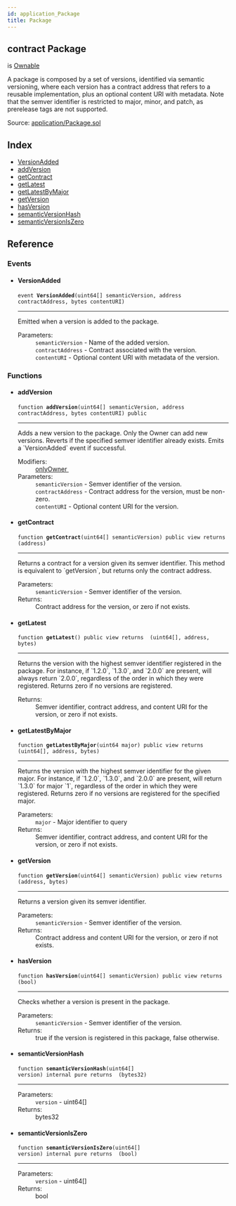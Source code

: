 ```yaml
---
id: application_Package
title: Package
---
```


<div class="contract-doc"><div class="contract"><h2 class="contract-header"><span class="contract-kind">contract</span> Package</h2><p class="base-contracts"><span>is</span> <a href="es_openzeppelin-solidity_contracts_ownership_Ownable.html">Ownable</a></p><p class="description">A package is composed by a set of versions, identified via semantic versioning, where each version has a contract address that refers to a reusable implementation, plus an optional content URI with metadata. Note that the semver identifier is restricted to major, minor, and patch, as prerelease tags are not supported.</p><div class="source">Source: <a href="git+https://github.com/zeppelinos/zos/blob/v2.0.0-alpha.0/contracts/application/Package.sol" target="_blank">application/Package.sol</a></div></div><div class="index"><h2>Index</h2><ul><li><a href="application_Package.html#VersionAdded">VersionAdded</a></li><li><a href="application_Package.html#addVersion">addVersion</a></li><li><a href="application_Package.html#getContract">getContract</a></li><li><a href="application_Package.html#getLatest">getLatest</a></li><li><a href="application_Package.html#getLatestByMajor">getLatestByMajor</a></li><li><a href="application_Package.html#getVersion">getVersion</a></li><li><a href="application_Package.html#hasVersion">hasVersion</a></li><li><a href="application_Package.html#semanticVersionHash">semanticVersionHash</a></li><li><a href="application_Package.html#semanticVersionIsZero">semanticVersionIsZero</a></li></ul></div><div class="reference"><h2>Reference</h2><div class="events"><h3>Events</h3><ul><li><div class="item event"><span id="VersionAdded" class="anchor-marker"></span><h4 class="name">VersionAdded</h4><div class="body"><code class="signature">event <strong>VersionAdded</strong><span>(uint64[] semanticVersion, address contractAddress, bytes contentURI) </span></code><hr/><div class="description"><p>Emitted when a version is added to the package.</p></div><dl><dt><span class="label-parameters">Parameters:</span></dt><dd><div><code>semanticVersion</code> - Name of the added version.</div><div><code>contractAddress</code> - Contract associated with the version.</div><div><code>contentURI</code> - Optional content URI with metadata of the version.</div></dd></dl></div></div></li></ul></div><div class="functions"><h3>Functions</h3><ul><li><div class="item function"><span id="addVersion" class="anchor-marker"></span><h4 class="name">addVersion</h4><div class="body"><code class="signature">function <strong>addVersion</strong><span>(uint64[] semanticVersion, address contractAddress, bytes contentURI) </span><span>public </span></code><hr/><div class="description"><p>Adds a new version to the package. Only the Owner can add new versions. Reverts if the specified semver identifier already exists. Emits a `VersionAdded` event if successful.</p></div><dl><dt><span class="label-modifiers">Modifiers:</span></dt><dd><a href="es_openzeppelin-solidity_contracts_ownership_Ownable.html#onlyOwner">onlyOwner </a></dd><dt><span class="label-parameters">Parameters:</span></dt><dd><div><code>semanticVersion</code> - Semver identifier of the version.</div><div><code>contractAddress</code> - Contract address for the version, must be non-zero.</div><div><code>contentURI</code> - Optional content URI for the version.</div></dd></dl></div></div></li><li><div class="item function"><span id="getContract" class="anchor-marker"></span><h4 class="name">getContract</h4><div class="body"><code class="signature">function <strong>getContract</strong><span>(uint64[] semanticVersion) </span><span>public </span><span>view </span><span>returns  (address) </span></code><hr/><div class="description"><p>Returns a contract for a version given its semver identifier. This method is equivalent to `getVersion`, but returns only the contract address.</p></div><dl><dt><span class="label-parameters">Parameters:</span></dt><dd><div><code>semanticVersion</code> - Semver identifier of the version.</div></dd><dt><span class="label-return">Returns:</span></dt><dd>Contract address for the version, or zero if not exists.</dd></dl></div></div></li><li><div class="item function"><span id="getLatest" class="anchor-marker"></span><h4 class="name">getLatest</h4><div class="body"><code class="signature">function <strong>getLatest</strong><span>() </span><span>public </span><span>view </span><span>returns  (uint64[], address, bytes) </span></code><hr/><div class="description"><p>Returns the version with the highest semver identifier registered in the package. For instance, if `1.2.0`, `1.3.0`, and `2.0.0` are present, will always return `2.0.0`, regardless of the order in which they were registered. Returns zero if no versions are registered.</p></div><dl><dt><span class="label-return">Returns:</span></dt><dd>Semver identifier, contract address, and content URI for the version, or zero if not exists.</dd></dl></div></div></li><li><div class="item function"><span id="getLatestByMajor" class="anchor-marker"></span><h4 class="name">getLatestByMajor</h4><div class="body"><code class="signature">function <strong>getLatestByMajor</strong><span>(uint64 major) </span><span>public </span><span>view </span><span>returns  (uint64[], address, bytes) </span></code><hr/><div class="description"><p>Returns the version with the highest semver identifier for the given major. For instance, if `1.2.0`, `1.3.0`, and `2.0.0` are present, will return `1.3.0` for major `1`, regardless of the order in which they were registered. Returns zero if no versions are registered for the specified major.</p></div><dl><dt><span class="label-parameters">Parameters:</span></dt><dd><div><code>major</code> - Major identifier to query</div></dd><dt><span class="label-return">Returns:</span></dt><dd>Semver identifier, contract address, and content URI for the version, or zero if not exists.</dd></dl></div></div></li><li><div class="item function"><span id="getVersion" class="anchor-marker"></span><h4 class="name">getVersion</h4><div class="body"><code class="signature">function <strong>getVersion</strong><span>(uint64[] semanticVersion) </span><span>public </span><span>view </span><span>returns  (address, bytes) </span></code><hr/><div class="description"><p>Returns a version given its semver identifier.</p></div><dl><dt><span class="label-parameters">Parameters:</span></dt><dd><div><code>semanticVersion</code> - Semver identifier of the version.</div></dd><dt><span class="label-return">Returns:</span></dt><dd>Contract address and content URI for the version, or zero if not exists.</dd></dl></div></div></li><li><div class="item function"><span id="hasVersion" class="anchor-marker"></span><h4 class="name">hasVersion</h4><div class="body"><code class="signature">function <strong>hasVersion</strong><span>(uint64[] semanticVersion) </span><span>public </span><span>view </span><span>returns  (bool) </span></code><hr/><div class="description"><p>Checks whether a version is present in the package.</p></div><dl><dt><span class="label-parameters">Parameters:</span></dt><dd><div><code>semanticVersion</code> - Semver identifier of the version.</div></dd><dt><span class="label-return">Returns:</span></dt><dd>true if the version is registered in this package, false otherwise.</dd></dl></div></div></li><li><div class="item function"><span id="semanticVersionHash" class="anchor-marker"></span><h4 class="name">semanticVersionHash</h4><div class="body"><code class="signature">function <strong>semanticVersionHash</strong><span>(uint64[] version) </span><span>internal </span><span>pure </span><span>returns  (bytes32) </span></code><hr/><dl><dt><span class="label-parameters">Parameters:</span></dt><dd><div><code>version</code> - uint64[]</div></dd><dt><span class="label-return">Returns:</span></dt><dd>bytes32</dd></dl></div></div></li><li><div class="item function"><span id="semanticVersionIsZero" class="anchor-marker"></span><h4 class="name">semanticVersionIsZero</h4><div class="body"><code class="signature">function <strong>semanticVersionIsZero</strong><span>(uint64[] version) </span><span>internal </span><span>pure </span><span>returns  (bool) </span></code><hr/><dl><dt><span class="label-parameters">Parameters:</span></dt><dd><div><code>version</code> - uint64[]</div></dd><dt><span class="label-return">Returns:</span></dt><dd>bool</dd></dl></div></div></li></ul></div></div></div>
